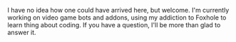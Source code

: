 I have no idea how one could have arrived here, but welcome.
I'm currently working on video game bots and addons, using my addiction to Foxhole to learn thing about coding.
If you have a question, I'll be more than glad to answer it.
